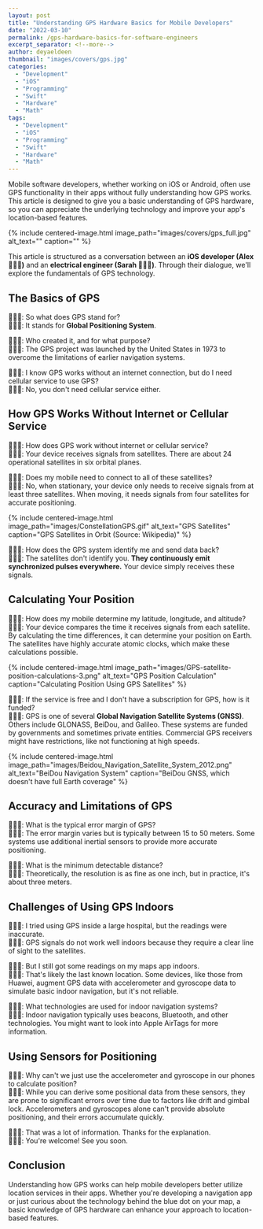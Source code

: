 ```yaml
---
layout: post
title: "Understanding GPS Hardware Basics for Mobile Developers"
date: "2022-03-10"
permalink: /gps-hardware-basics-for-software-engineers
excerpt_separator: <!--more-->
author: deyaeldeen
thumbnail: "images/covers/gps.jpg"
categories: 
  - "Development"
  - "iOS"
  - "Programming"
  - "Swift"
  - "Hardware"
  - "Math"
tags: 
  - "Development"
  - "iOS"
  - "Programming"
  - "Swift"
  - "Hardware"
  - "Math"
---
```

  
Mobile software developers, whether working on iOS or Android, often use GPS functionality in their apps without fully understanding how GPS works. This article is designed to give you a basic understanding of GPS hardware, so you can appreciate the underlying technology and improve your app's location-based features.

<!--more-->

{% include centered-image.html image_path="images/covers/gps_full.jpg" alt_text="" caption="" %}

This article is structured as a conversation between an **iOS developer (Alex 👨🏻‍💻)** and an **electrical engineer (Sarah 👩🏼‍💻)**. Through their dialogue, we'll explore the fundamentals of GPS technology.

## The Basics of GPS

👨🏻‍💻: So what does GPS stand for?  
👩🏼‍💻: It stands for **Global Positioning System**.

👨🏻‍💻: Who created it, and for what purpose?  
👩🏼‍💻: The GPS project was launched by the United States in 1973 to overcome the limitations of earlier navigation systems.

👨🏻‍💻: I know GPS works without an internet connection, but do I need cellular service to use GPS?  
👩🏼‍💻: No, you don't need cellular service either.

## How GPS Works Without Internet or Cellular Service

👨🏻‍💻: How does GPS work without internet or cellular service?  
👩🏼‍💻: Your device receives signals from satellites. There are about 24 operational satellites in six orbital planes.

👨🏻‍💻: Does my mobile need to connect to all of these satellites?  
👩🏼‍💻: No, when stationary, your device only needs to receive signals from at least three satellites. When moving, it needs signals from four satellites for accurate positioning.

{% include centered-image.html image_path="images/ConstellationGPS.gif" alt_text="GPS Satellites" caption="GPS Satellites in Orbit (Source: Wikipedia)" %}

👨🏻‍💻: How does the GPS system identify me and send data back?  
👩🏼‍💻: The satellites don't identify you. **They continuously emit synchronized pulses everywhere.** Your device simply receives these signals.

## Calculating Your Position

👨🏻‍💻: How does my mobile determine my latitude, longitude, and altitude?  
👩🏼‍💻: Your device compares the time it receives signals from each satellite. By calculating the time differences, it can determine your position on Earth. The satellites have highly accurate atomic clocks, which make these calculations possible.

{% include centered-image.html image_path="images/GPS-satellite-position-calculations-3.png" alt_text="GPS Position Calculation" caption="Calculating Position Using GPS Satellites" %}

👨🏻‍💻: If the service is free and I don't have a subscription for GPS, how is it funded?  
👩🏼‍💻: GPS is one of several **Global Navigation Satellite Systems (GNSS)**. Others include GLONASS, BeiDou, and Galileo. These systems are funded by governments and sometimes private entities. Commercial GPS receivers might have restrictions, like not functioning at high speeds.

{% include centered-image.html image_path="images/Beidou_Navigation_Satellite_System_2012.png" alt_text="BeiDou Navigation System" caption="BeiDou GNSS, which doesn't have full Earth coverage" %}

## Accuracy and Limitations of GPS

👨🏻‍💻: What is the typical error margin of GPS?  
👩🏼‍💻: The error margin varies but is typically between 15 to 50 meters. Some systems use additional inertial sensors to provide more accurate positioning.

👨🏻‍💻: What is the minimum detectable distance?  
👩🏼‍💻: Theoretically, the resolution is as fine as one inch, but in practice, it's about three meters.

## Challenges of Using GPS Indoors

👨🏻‍💻: I tried using GPS inside a large hospital, but the readings were inaccurate.  
👩🏼‍💻: GPS signals do not work well indoors because they require a clear line of sight to the satellites.

👨🏻‍💻: But I still got some readings on my maps app indoors.  
👩🏼‍💻: That's likely the last known location. Some devices, like those from Huawei, augment GPS data with accelerometer and gyroscope data to simulate basic indoor navigation, but it's not reliable.

👨🏻‍💻: What technologies are used for indoor navigation systems?  
👩🏼‍💻: Indoor navigation typically uses beacons, Bluetooth, and other technologies. You might want to look into Apple AirTags for more information.

## Using Sensors for Positioning

👨🏻‍💻: Why can't we just use the accelerometer and gyroscope in our phones to calculate position?  
👩🏼‍💻: While you can derive some positional data from these sensors, they are prone to significant errors over time due to factors like drift and gimbal lock. Accelerometers and gyroscopes alone can't provide absolute positioning, and their errors accumulate quickly.

👨🏻‍💻: That was a lot of information. Thanks for the explanation.  
👩🏼‍💻: You're welcome! See you soon.

## Conclusion

Understanding how GPS works can help mobile developers better utilize location services in their apps. Whether you're developing a navigation app or just curious about the technology behind the blue dot on your map, a basic knowledge of GPS hardware can enhance your approach to location-based features.
